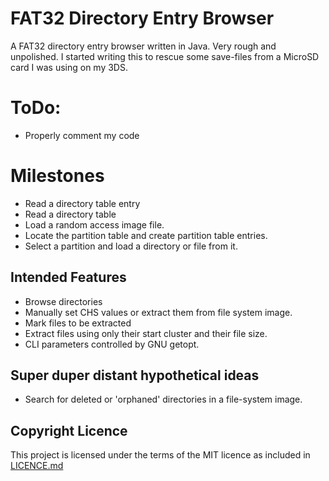 # FAT32 Directory Entry Browser

A FAT32 directory entry browser written in Java. Very rough and unpolished. I started writing this to rescue some save-files from a MicroSD card I was using on my 3DS.

# ToDo:
* Properly comment my code 

# Milestones
* Read a directory table entry
* Read a directory table
* Load a random access image file.
* Locate the partition table and create partition table entries.
* Select a partition and load a directory or file from it.

## Intended Features
* Browse directories
* Manually set CHS values or extract them from file system image.
* Mark files to be extracted
* Extract files using only their start cluster and their file size.
* CLI parameters controlled by GNU getopt.

## Super duper distant hypothetical ideas
* Search for deleted or 'orphaned' directories in a file-system image.

## Copyright Licence
This project is licensed under the terms of the MIT licence as included in [LICENCE.md](LICENCE.md)

